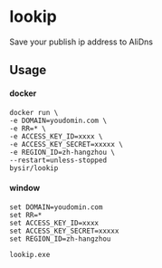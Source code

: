 # lookip
Save your publish ip address to AliDns

## Usage

#### docker

```
docker run \
-e DOMAIN=youdomin.com \
-e RR=* \
-e ACCESS_KEY_ID=xxxx \
-e ACCESS_KEY_SECRET=xxxxx \
-e REGION_ID=zh-hangzhou \
--restart=unless-stopped
bysir/lookip
```
#### window

```
set DOMAIN=youdomin.com
set RR=*
set ACCESS_KEY_ID=xxxx
set ACCESS_KEY_SECRET=xxxxx
set REGION_ID=zh-hangzhou

lookip.exe
```
